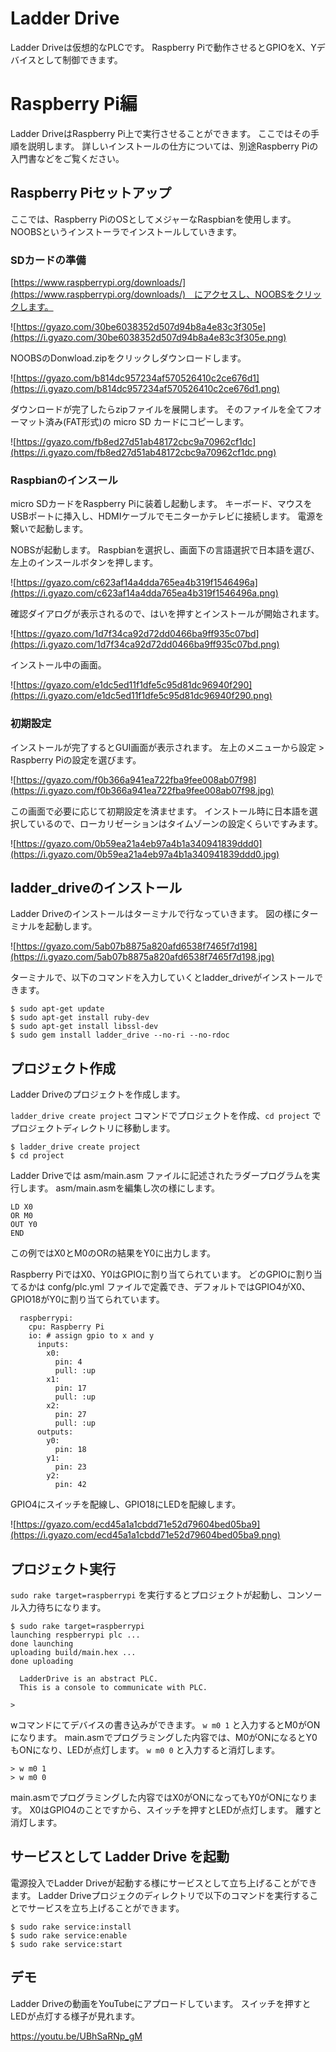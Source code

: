 # Ladder Drive

Ladder Driveは仮想的なPLCです。
Raspberry Piで動作させるとGPIOをX、Yデバイスとして制御できます。

# Raspberry Pi編

Ladder DriveはRaspberry Pi上で実行させることができます。
ここではその手順を説明します。
詳しいインストールの仕方については、別途Raspberry Piの入門書などをご覧ください。

## Raspberry Piセットアップ

ここでは、Raspberry PiのOSとしてメジャーなRaspbianを使用します。
NOOBSというインストーラでインストールしていきます。

### SDカードの準備

[https://www.raspberrypi.org/downloads/](https://www.raspberrypi.org/downloads/)　にアクセスし、NOOBSをクリックします。

![https://gyazo.com/30be6038352d507d94b8a4e83c3f305e](https://i.gyazo.com/30be6038352d507d94b8a4e83c3f305e.png)

NOOBSのDonwload.zipをクリックしダウンロードします。

![https://gyazo.com/b814dc957234af570526410c2ce676d1](https://i.gyazo.com/b814dc957234af570526410c2ce676d1.png)

ダウンロードが完了したらzipファイルを展開します。
そのファイルを全てフオーマット済み(FAT形式)の micro SD カードにコピーします。

![https://gyazo.com/fb8ed27d51ab48172cbc9a70962cf1dc](https://i.gyazo.com/fb8ed27d51ab48172cbc9a70962cf1dc.png)


### Raspbianのインスール

micro SDカードをRaspberry Piに装着し起動します。
キーボード、マウスをUSBポートに挿入し、HDMIケーブルでモニターかテレビに接続します。
電源を繋いで起動します。

NOBSが起動します。
Raspbianを選択し、画面下の言語選択で日本語を選び、左上のインスールボタンを押します。

![https://gyazo.com/c623af14a4dda765ea4b319f1546496a](https://i.gyazo.com/c623af14a4dda765ea4b319f1546496a.png)


確認ダイアログが表示されるので、はいを押すとインストールが開始されます。

![https://gyazo.com/1d7f34ca92d72dd0466ba9ff935c07bd](https://i.gyazo.com/1d7f34ca92d72dd0466ba9ff935c07bd.png)

インストール中の画面。

![https://gyazo.com/e1dc5ed11f1dfe5c95d81dc96940f290](https://i.gyazo.com/e1dc5ed11f1dfe5c95d81dc96940f290.png)

### 初期設定

インストールが完了するとGUI画面が表示されます。
左上のメニューから設定 > Raspberry Piの設定を選びます。

![https://gyazo.com/f0b366a941ea722fba9fee008ab07f98](https://i.gyazo.com/f0b366a941ea722fba9fee008ab07f98.jpg)

この画面で必要に応じて初期設定を済ませます。
インストール時に日本語を選択しているので、ローカリゼーションはタイムゾーンの設定くらいですみます。

![https://gyazo.com/0b59ea21a4eb97a4b1a340941839ddd0](https://i.gyazo.com/0b59ea21a4eb97a4b1a340941839ddd0.jpg)


## ladder_driveのインストール

Ladder Driveのインストールはターミナルで行なっていきます。
図の様にターミナルを起動します。

![https://gyazo.com/5ab07b8875a820afd6538f7465f7d198](https://i.gyazo.com/5ab07b8875a820afd6538f7465f7d198.jpg)


ターミナルで、以下のコマンドを入力していくとladder_driveがインストールできます。

```
$ sudo apt-get update
$ sudo apt-get install ruby-dev
$ sudo apt-get install libssl-dev
$ sudo gem install ladder_drive --no-ri --no-rdoc
```

## プロジェクト作成

Ladder Driveのプロジェクトを作成します。

```ladder_drive create project``` コマンドでプロジェクトを作成、```cd project``` でプロジェクトディレクトリに移動します。

```
$ ladder_drive create project
$ cd project
```

Ladder Driveでは asm/main.asm ファイルに記述されたラダープログラムを実行します。
asm/main.asmを編集し次の様にします。

```
LD X0
OR M0
OUT Y0
END
```

この例ではX0とM0のORの結果をY0に出力します。

Raspberry PiではX0、Y0はGPIOに割り当てられています。
どのGPIOに割り当てるかは confg/plc.yml ファイルで定義でき、デフォルトではGPIO4がX0、GPIO18がY0に割り当てられています。

```
  raspberrypi:
    cpu: Raspberry Pi
    io: # assign gpio to x and y
      inputs:
        x0:
          pin: 4
          pull: :up
        x1:
          pin: 17
          pull: :up
        x2:
          pin: 27
          pull: :up
      outputs:
        y0:
          pin: 18
        y1:
          pin: 23
        y2:
          pin: 42
```
GPIO4にスイッチを配線し、GPIO18にLEDを配線します。

![https://gyazo.com/ecd45a1a1cbdd71e52d79604bed05ba9](https://i.gyazo.com/ecd45a1a1cbdd71e52d79604bed05ba9.png)


## プロジェクト実行

```sudo rake target=raspberrypi``` を実行するとプロジェクトが起動し、コンソール入力待ちになります。

```
$ sudo rake target=raspberrypi
launching respberrypi plc ... 
done launching
uploading build/main.hex ...
done uploading

  LadderDrive is an abstract PLC.
  This is a console to communicate with PLC.

> 
```

wコマンドにてデバイスの書き込みができます。
```w m0 1``` と入力するとM0がONになります。
main.asmでプログラミングした内容では、M0がONになるとY0もONになり、LEDが点灯します。
```w m0 0``` と入力すると消灯します。

```
> w m0 1
> w m0 0
```

main.asmでプログラミングした内容ではX0がONになってもY0がONになります。
X0はGPIO4のことですから、スイッチを押すとLEDが点灯します。
離すと消灯します。


## サービスとして Ladder Drive を起動

電源投入でLadder Driveが起動する様にサービスとして立ち上げることができます。 Ladder Driveプロジェクのディレクトリで以下のコマンドを実行することでサービスを立ち上げることができます。

```
$ sudo rake service:install
$ sudo rake service:enable
$ sudo rake service:start
```

## デモ

Ladder Driveの動画をYouTubeにアプロードしています。
スイッチを押すとLEDが点灯する様子が見れます。

https://youtu.be/UBhSaRNp_gM
